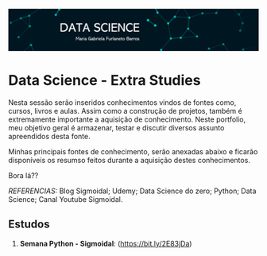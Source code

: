
<p align="center">
  <img src="Imagem1.png" >
</p>

# Data Science - Extra Studies 

Nesta sessão serão inseridos conhecimentos vindos de fontes como, cursos, livros e aulas. Assim como a construção de projetos, também é extremamente importante a aquisição de conhecimento. Neste portfolio, meu objetivo geral é armazenar, testar e discutir diversos assunto apreendidos desta fonte. 

Minhas principais fontes de conhecimento, serão anexadas abaixo e ficarão disponíveis os resumso feitos durante a aquisição destes conhecimentos. 

Bora lá??

*REFERENCIAS:* Blog Sigmoidal; Udemy; Data Science do zero; Python; Data Science; Canal Youtube Sigmoidal. 

## Estudos 

1. **Semana Python - Sigmoidal**: (https://bit.ly/2E83jDa) 
